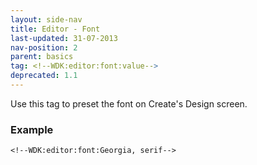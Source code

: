 ```yaml
---
layout: side-nav
title: Editor - Font
last-updated: 31-07-2013
nav-position: 2
parent: basics
tag: <!--WDK:editor:font:value-->
deprecated: 1.1
---
```


Use this tag to preset the font on Create's Design screen.

### Example

~~~
<!--WDK:editor:font:Georgia, serif-->
~~~